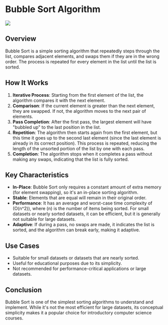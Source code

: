 # Bubble Sort Algorithm

![](BubbleSort.gif)

## Overview

Bubble Sort is a simple sorting algorithm that repeatedly steps through the list, compares adjacent elements, and swaps them if they are in the wrong order. The process is repeated for every element in the list until the list is sorted.

## How It Works

1. **Iterative Process**: Starting from the first element of the list, the algorithm compares it with the next element.
2. **Comparison**: If the current element is greater than the next element, they are swapped. If not, the algorithm moves to the next pair of elements.
3. **Pass Completion**: After the first pass, the largest element will have "bubbled up" to the last position in the list.
4. **Repetition**: The algorithm then starts again from the first element, but this time it goes up to the second last element (since the last element is already in its correct position). This process is repeated, reducing the length of the unsorted portion of the list by one with each pass.
5. **Completion**: The algorithm stops when it completes a pass without making any swaps, indicating that the list is fully sorted.

## Key Characteristics

- **In-Place**: Bubble Sort only requires a constant amount of extra memory (for element swapping), so it's an in-place sorting algorithm.
- **Stable**: Elements that are equal will remain in their original order.
- **Performance**: It has an average and worst-case time complexity of \(O(n^2)\), where \(n\) is the number of items being sorted. For small datasets or nearly sorted datasets, it can be efficient, but it is generally not suitable for large datasets.
- **Adaptive**: If during a pass, no swaps are made, it indicates the list is sorted, and the algorithm can break early, making it adaptive.

## Use Cases

- Suitable for small datasets or datasets that are nearly sorted.
- Useful for educational purposes due to its simplicity.
- Not recommended for performance-critical applications or large datasets.

## Conclusion

Bubble Sort is one of the simplest sorting algorithms to understand and implement. While it's not the most efficient for large datasets, its conceptual simplicity makes it a popular choice for introductory computer science courses.